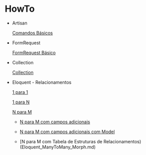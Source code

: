 # HowTo

- Artisan

    [Comandos Básicos](Artisan_Commands_Basico.md)

- FormRequest

    [FormRequest Básico](FormRequest_Basico.md)

- Collection

    [Collection](Collection.md) 
 
- Eloquent - Relacionamentos 

    [1 para 1](Eloquent_OneToOne.md)
    
    [1 para N](Eloquent_OneToMany.md)
    
    [N para M](Eloquent_ManyToMany.md)
    
    
    - [N para M com campos adicionais](Eloquent_ManyToManyWithPivot.md)
    
    - [N para M com campos adicionais com Model](Eloquent_ManyToManyModel.md)
    
    - [N para M com Tabela de Estruturas de Relacionamentos)(Eloquent_ManyToMany_Morph.md)
    
